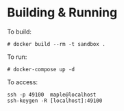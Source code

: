 # Building & Running

To build:

	# docker build --rm -t sandbox .

To run:

	# docker-compose up -d

To access:

	ssh -p 49100  maple@localhost
	ssh-keygen -R [localhost]:49100